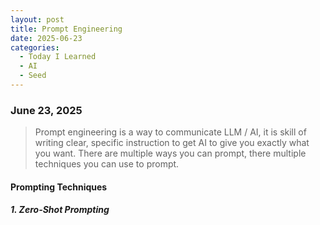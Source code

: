 ```yaml
---
layout: post
title: Prompt Engineering
date: 2025-06-23
categories:
  - Today I Learned
  - AI
  - Seed
---
```

### June 23, 2025


> Prompt engineering is a way to communicate LLM / AI, it is skill of writing clear, specific instruction to get AI to give you exactly what you want. There are multiple ways you can prompt, there multiple techniques you can use to prompt.

#### Prompting Techniques
##### 1. Zero-Shot Prompting
	